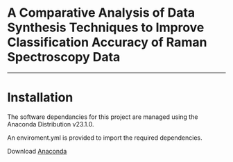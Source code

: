 # A Comparative Analysis of Data Synthesis Techniques to Improve Classification Accuracy of Raman Spectroscopy Data

---

# Installation

The software dependancies for this project are managed using the Anaconda Distribution v23.1.0.

An enviroment.yml is provided to import the required dependencies.

Download [Anaconda](https://www.anaconda.com/download)
